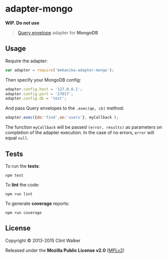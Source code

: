 
# adapter-mongo

**WIP. Do not use**

> [Query envelope](https://github.com/mekanika/qe) adapter for **MongoDB**


## Usage

Require the adapter:

```js
var adapter = require('mekanika-adapter-mongo');
```

Then specify your MongoDB config:

```js
adapter.config.host = '127.0.0.1';
adapter.config.port = '27017';
adapter.config.db = 'test';
```

And pass Query envelopes to the `.exec(qe, cb)` method:

```js
adapter.exec({do:'find',on:'users'}, myCallback );
```

The function `myCallback` will be passed `(error, results)` as parameters on completion of the adapter execution. In the case of no errors, `error` will equal `null`.


## Tests

To run the **tests**:

    npm test

To **lint** the code:

    npm run lint

To generate **coverage** reports:

    npm run coverage


## License

Copyright &copy; 2013-2015 Clint Walker

Released under the **Mozilla Public License v2.0** ([MPLv2](http://mozilla.org/MPL/2.0/))

